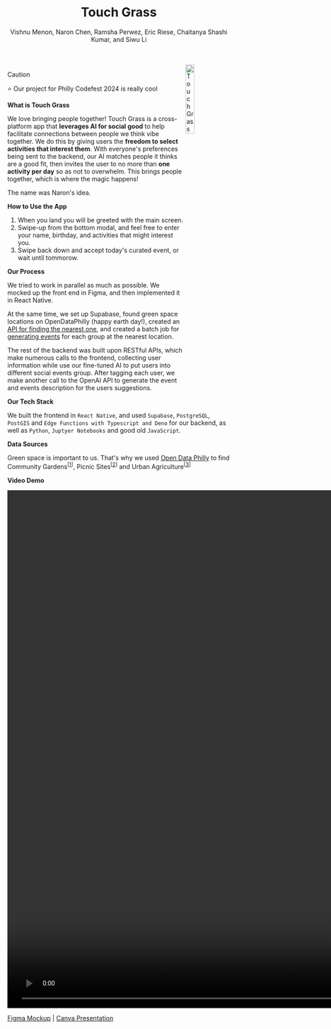 
<div align="center">
  <h1>Touch Grass</h1>
  <p>Vishnu Menon, Naron Chen, Ramsha Perwez, Eric Riese, Chaitanya Shashi Kumar, and Siwu Li</p>
</div>
<br><br>

<img src="https://github.com/humboldt123/touch-grass/assets/38266782/764bcf70-21fd-45ff-b942-0b035e91b7fe" alt="Touch Grass UI" width="20%" align="right"/>


> [!CAUTION]
> ⭐ Our project for Philly Codefest 2024 is really cool

**What is Touch Grass**

We love bringing people together! Touch Grass is a cross-platform app that __leverages AI for social good__ to help facilitate connections between people we think vibe together. We do this by giving users the **freedom to select activities that interest them**. With everyone's preferences being sent to the backend, our AI matches people it thinks are a good fit, then invites the user to no more than **one activity per day** so as not to overwhelm. This brings people together, which is where the magic happens!

The name was Naron's idea.

**How to Use the App**

1. When you land you will be greeted with the main screen.
2. Swipe-up from the bottom modal, and feel free to enter your name, birthday, and activities that might interest you.
3. Swipe back down and accept today's curated event, or wait until tommorow.

**Our Process**

We tried to work in parallel as much as possible. We mocked up the front end in Figma, and then implemented it in React Native. 

At the same time, we set up Supabase, found green space locations on OpenDataPhilly (happy earth day!), created an [API for finding the nearest one](https://supabase.com/dashboard/project/qcmfqvuxuwebxbrbogje/api?rpc=nearby), and created a batch job for [generating events](https://supabase.com/dashboard/project/qcmfqvuxuwebxbrbogje/functions/make-event/details) for each group at the nearest location.

The rest of the backend was built upon RESTful APIs, which make numerous calls to the frontend, collecting user information while use our fine-tuned AI to put users into different social events group. After tagging each user, we make another call to the OpenAI API to generate the event and events description for the users suggestions.

**Our Tech Stack**

We built the frontend in `React Native`, and used `Supabase`, `PostgreSQL`, `PostGIS` and `Edge Functions with Typescript and Deno` for our backend, as well as `Python`, `Juptyer Notebooks` and good old `JavaScript`.


**Data Sources**

Green space is important to us. That's why we used [Open Data Philly](https://opendataphilly.org/) to find Community Gardens<sup>[[1](https://opendataphilly.org/datasets/registered-community-gardens/)]</sup>, Picnic Sites<sup>[[2](https://opendataphilly.org/datasets/ppr-picnic-sites/)]</sup> and Urban Agriculture<sup>[[3](https://opendataphilly.org/datasets/urban-agriculture-projects/)]</sup>


**Video Demo**
<div>
  <video src="https://github.com/humboldt123/touch-grass/assets/38266782/b3205319-43c9-44c6-ad64-ff6780b51340" height="30%"/>
</div>

[Figma Mockup](https://www.figma.com/file/kGjD61HmgKpH2Q7C2CH1hZ/TouchGrassApp) | [Canva Presentation](https://www.canva.com/design/DAGDC486pfs/aJ0URzSP3TpBWjlrLe2QOg/view)
